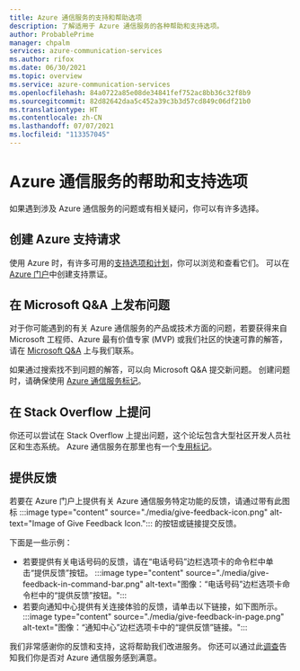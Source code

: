 ```yaml
---
title: Azure 通信服务的支持和帮助选项
description: 了解适用于 Azure 通信服务的各种帮助和支持选项。
author: ProbablePrime
manager: chpalm
services: azure-communication-services
ms.author: rifox
ms.date: 06/30/2021
ms.topic: overview
ms.service: azure-communication-services
ms.openlocfilehash: 84a0722a85e08de34841fef752ac8bb36c32f8b9
ms.sourcegitcommit: 82d82642daa5c452a39c3b3d57cd849c06df21b0
ms.translationtype: HT
ms.contentlocale: zh-CN
ms.lasthandoff: 07/07/2021
ms.locfileid: "113357045"
---
```

# <a name="help-and-support-options-for-azure-communication-services"></a>Azure 通信服务的帮助和支持选项

如果遇到涉及 Azure 通信服务的问题或有相关疑问，你可以有许多选择。

## <a name="create-an-azure-support-request"></a>创建 Azure 支持请求
使用 Azure 时，有许多可用的[支持选项和计划](https://azure.microsoft.com/support/plans/)，你可以浏览和查看它们。 可以在 [Azure 门户](https://ms.portal.azure.com/#blade/Microsoft_Azure_Support/HelpAndSupportBlade/overview)中创建支持票证。

## <a name="post-a-question-to-microsoft-qa"></a>在 Microsoft Q&A 上发布问题

对于你可能遇到的有关 Azure 通信服务的产品或技术方面的问题，若要获得来自 Microsoft 工程师、Azure 最有价值专家 (MVP) 或我们社区的快速可靠的解答，请在 [Microsoft Q&A](/answers/products/azure) 上与我们联系。 

如果通过搜索找不到问题的解答，可以向 Microsoft Q&A 提交新问题。 创建问题时，请确保使用 [Azure 通信服务标记](/answers/topics/azure-communication-services.html)。

## <a name="post-a-question-on-stack-overflow"></a>在 Stack Overflow 上提问

你还可以尝试在 Stack Overflow 上提出问题，这个论坛包含大型社区开发人员社区和生态系统。 Azure 通信服务在那里也有一个[专用标记](https://stackoverflow.com/questions/tagged/azure-communication-services)。

## <a name="provide-feedback"></a>提供反馈

若要在 Azure 门户上提供有关 Azure 通信服务特定功能的反馈，请通过带有此图标 :::image type="content" source="./media/give-feedback-icon.png" alt-text="Image of Give Feedback Icon."::: 的按钮或链接提交反馈。 

下面是一些示例： 
- 若要提供有关电话号码的反馈，请在“电话号码”边栏选项卡的命令栏中单击“提供反馈”按钮。
:::image type="content" source="./media/give-feedback-in-command-bar.png" alt-text="图像：“电话号码”边栏选项卡命令栏中的“提供反馈”按钮。":::
- 若要向通知中心提供有关连接体验的反馈，请单击以下链接，如下图所示。  
:::image type="content" source="./media/give-feedback-in-page.png" alt-text="图像：“通知中心”边栏选项卡中的“提供反馈”链接。":::

我们非常感谢你的反馈和支持，这将帮助我们改进服务。 你还可以通过此[调查](https://aka.ms/ACS_CAT_Survey)告知我们你是否对 Azure 通信服务感到满意。 
